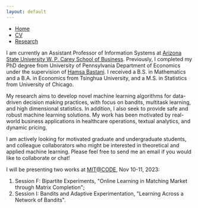 ```yaml
---
layout: default
---
```


<ul class='menu'>
<li><a href="./">Home</a></li>
<li><a href="./CV.pdf">CV</a></li>
<li><a href="./research.html">Research</a></li>
</ul>

<p>I am currently an Assistant Professor of Information Systems at <a href="https://wpcarey.asu.edu/">Arizona State University W. P. Carey School of Business</a>. Previously, I completed my PhD degree from University of Pennsylvania Department of Economics under the supervision of <a href="https://hamsabastani.github.io"> Hamsa Bastani</a>. I received a B.S. in Mathematics and a B.A. in Economics from Tsinghua University, and a M.S. in Statistics from University of Chicago. </p>

<p>My research aims to develop novel machine learning algorithms for data-driven decision making practices, with focus on bandits, multitask learning, and high dimensional statistics. In addition, I also seek to provide safe and robust machine learning solutions. My work has been motivated by real-world business applications in healthcare operations, textual analytics, and dynamic pricing. </p>

<p>
I am actively looking for motivated graduate and undergraduate students, and colleague collaborators who might be interested in theoretical and applied machine learning. Please feel free to send me an email if you would like to collaborate or chat! 
</p>

<p>
I will be presenting two works at <a href="https://ide.mit.edu/events/2023-conference-on-digital-experimentation-mit-codemit/">MIT@CODE</a>, Nov 10-11, 2023:
<ol>
<li>Session F: Bipartite Experiments, "Online Learning in Matching Market through Matrix Completion";</li>
<li>Session I: Bandits and Adaptive Experimentation, "Learning Across a Network of Bandits".</li>
</ol>
</p>